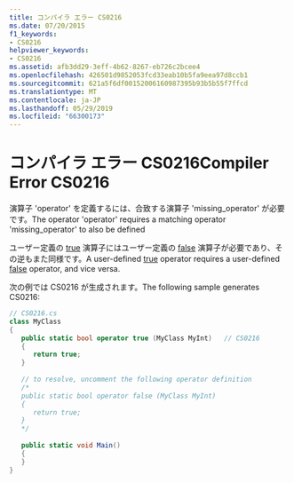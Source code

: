 ```yaml
---
title: コンパイラ エラー CS0216
ms.date: 07/20/2015
f1_keywords:
- CS0216
helpviewer_keywords:
- CS0216
ms.assetid: afb3dd29-3eff-4b62-8267-eb726c2bcee4
ms.openlocfilehash: 426501d9852053fcd33eab10b5fa9eea97d8ccb1
ms.sourcegitcommit: 621a5f6df00152006160987395b93b5b55f7ffcd
ms.translationtype: MT
ms.contentlocale: ja-JP
ms.lasthandoff: 05/29/2019
ms.locfileid: "66300173"
---
```

# <a name="compiler-error-cs0216"></a><span data-ttu-id="53909-102">コンパイラ エラー CS0216</span><span class="sxs-lookup"><span data-stu-id="53909-102">Compiler Error CS0216</span></span>
<span data-ttu-id="53909-103">演算子 'operator' を定義するには、合致する演算子 'missing_operator' が必要です。</span><span class="sxs-lookup"><span data-stu-id="53909-103">The operator 'operator' requires a matching operator 'missing_operator' to also be defined</span></span>  
  
 <span data-ttu-id="53909-104">ユーザー定義の [true](../language-reference/operators/true-false-operators.md) 演算子にはユーザー定義の [false](../language-reference/operators/true-false-operators.md) 演算子が必要であり、その逆もまた同様です。</span><span class="sxs-lookup"><span data-stu-id="53909-104">A user-defined [true](../language-reference/operators/true-false-operators.md) operator requires a user-defined [false](../language-reference/operators/true-false-operators.md) operator, and vice versa.</span></span>
  
 <span data-ttu-id="53909-105">次の例では CS0216 が生成されます。</span><span class="sxs-lookup"><span data-stu-id="53909-105">The following sample generates CS0216:</span></span>  
  
```csharp  
// CS0216.cs  
class MyClass  
{  
   public static bool operator true (MyClass MyInt)   // CS0216  
   {  
      return true;  
   }  
  
   // to resolve, uncomment the following operator definition  
   /*  
   public static bool operator false (MyClass MyInt)  
   {  
      return true;  
   }  
   */  
  
   public static void Main()  
   {  
   }  
}  
```
